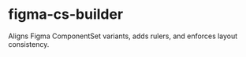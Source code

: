 # figma-cs-builder
Aligns Figma ComponentSet variants, adds rulers, and enforces layout consistency.
